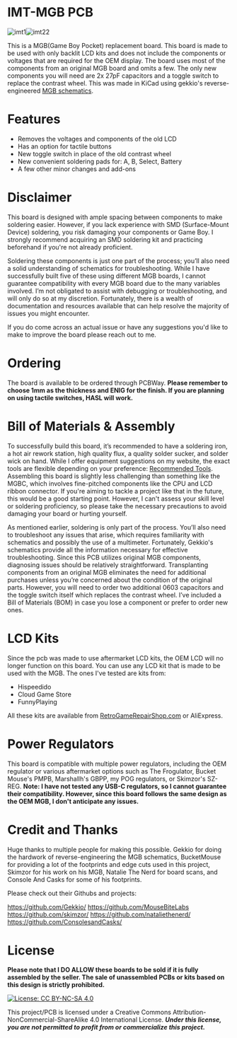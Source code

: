 # IMT-MGB PCB
![imt1](https://github.com/user-attachments/assets/0e3b3b52-6a08-4087-a96b-0f164a136c67)![imt22](https://github.com/user-attachments/assets/2e60b512-26d9-40e2-8688-bcc73470bc61)


This is a MGB(Game Boy Pocket) replacement board. This board is made to be used with only backlit LCD kits and does not include the components or voltages that are required for the OEM display. The board uses most of the components from an original MGB board and omits a few. The only new components you will need are 2x 27pF capacitors and a toggle switch to replace the contrast wheel. This was made in KiCad using gekkio's reverse-engineered [MGB schematics](https://github.com/Gekkio/gb-schematics/tree/main/MGB-xCPU). 

# Features
- Removes the voltages and components of the old LCD
- Has an option for tactile buttons
- New toggle switch in place of the old contrast wheel
- New convenient soldering pads for: A, B, Select, Battery
- A few other minor changes and add-ons

# Disclaimer
This board is designed with ample spacing between components to make soldering easier. However, if you lack experience with SMD (Surface-Mount Device) soldering, you risk damaging your components or Game Boy. I strongly recommend acquiring an SMD soldering kit and practicing beforehand if you're not already proficient.

Soldering these components is just one part of the process; you’ll also need a solid understanding of schematics for troubleshooting. While I have successfully built five of these using different MGB boards, I cannot guarantee compatibility with every MGB board due to the many variables involved. I’m not obligated to assist with debugging or troubleshooting, and will only do so at my discretion. Fortunately, there is a wealth of documentation and resources available that can help resolve the majority of issues you might encounter.

If you do come across an actual issue or have any suggestions you'd like to make to improve the board please reach out to me.

# Ordering

The board is available to be ordered through PCBWay. **Please remember to choose 1mm as the thickness and ENIG for the finish. If you are planning on using tactile switches, HASL will work.**

# Bill of Materials & Assembly

To successfully build this board, it’s recommended to have a soldering iron, a hot air rework station, high quality flux, a quality solder sucker, and solder wick on hand. While I offer equipment suggestions on my website, the exact tools are flexible depending on your preference: [Recommended Tools](https://www.jackvmakes.com/guides/tools). Assembling this board is slightly less challenging than something like the MGBC, which involves fine-pitched components like the CPU and LCD ribbon connector. If you're aiming to tackle a project like that in the future, this would be a good starting point. However, I can't assess your skill level or soldering proficiency, so please take the necessary precautions to avoid damaging your board or hurting yourself.

As mentioned earlier, soldering is only part of the process. You’ll also need to troubleshoot any issues that arise, which requires familiarity with schematics and possibly the use of a multimeter. Fortunately, Gekkio's schematics provide all the information necessary for effective troubleshooting. Since this PCB utilizes original MGB components, diagnosing issues should be relatively straightforward. Transplanting components from an original MGB eliminates the need for additional purchases unless you’re concerned about the condition of the original parts. However, you will need to order two additional 0603 capacitors and the toggle switch itself which replaces the contrast wheel. I’ve included a Bill of Materials (BOM) in case you lose a component or prefer to order new ones.

# LCD Kits

Since the pcb was made to use aftermarket LCD kits, the OEM LCD will no longer function on this board. You can use any LCD kit that is made to be used with the MGB. The ones I've tested are kits from:

- Hispeedido
- Cloud Game Store
- FunnyPlaying

All these kits are available from [RetroGameRepairShop.com](https://retrogamerepairshop.com/?ref=HSj4v5OO) or AliExpress.

# Power Regulators

This board is compatible with multiple power regulators, including the OEM regulator or various aftermarket options such as The Frogulator, Bucket Mouse's PMPB, Marshallh's GBPP, my POG regulators, or Skimzor's SZ-REG.
**Note: I have not tested any USB-C regulators, so I cannot guarantee their compatibility. However, since this board follows the same design as the OEM MGB, I don't anticipate any issues.**

# Credit and Thanks

Huge thanks to multiple people for making this possible. Gekkio for doing the hardwork of reverse-engineering the MGB schematics, BucketMouse for providing a lot of the footprints and edge cuts used in this project, Skimzor for his work on his MGB, Natalie The Nerd for board scans, and Console And Casks for some of his footprints.

Please check out their Githubs and projects:

https://github.com/Gekkio/
https://github.com/MouseBiteLabs
https://github.com/skimzor/
https://github.com/nataliethenerd/
https://github.com/ConsolesandCasks/


# License

**Please note that I DO ALLOW these boards to be sold if it is fully assembled by the seller. The sale of unassembled PCBs or kits based on this design is strictly prohibited.**

 [![License: CC BY-NC-SA 4.0](https://licensebuttons.net/l/by-nc-sa/4.0/80x15.png)](https://creativecommons.org/licenses/by-nc-sa/4.0/)
 
This project/PCB is licensed under a Creative Commons Attribution-NonCommercial-ShareAlike 4.0 International License. ***Under this license, you are not permitted to profit from or commercialize this project.***
